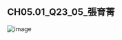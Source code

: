 ## CH05.01_Q23_05_張育菁 
![image](https://github.com/user-attachments/assets/4db26934-9d82-4a5a-a491-17c3188366c8)


